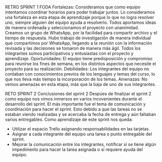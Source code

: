 RETRO SPRINT 1
FODA
Fortalezas:
Consideramos que como equipo intentamos coordinar horarios para poder trabajar juntos. Lo consideramos una fortaleza en esta etapa de aprendizaje porque lo que no logra resolver uno, siempre alguien del equipo ayuda a resolverlo.
Todos aportamos ideas de manera ordenada y seleccionamos el proyecto con unanimidad.
Creamos un grupo de WhatsApp, por la facilidad para compartir archivo y el tiempo de respuesta.
Hubo trabajo de investigación de manera individual que compartimos por WhatsApp, llegando a la reunión con la información revisada y las decisiones se tomaron de manera más ágil.
Todos los integrantes somos participativos y entusiastas con el proyecto y aprendizaje.
Oportunidades:
El equipo tiene predisposición y compromiso para reunirse los fines de semana, en los distintos aspectos que necesite el proyecto para su realización.
Debilidades:
Los integrantes del equipo no contaban con conocimientos previos de los lenguajes y temas del curso, lo que nos lleva más tiempo la incorporación de los temas.
Amenazas:
No vemos amenazas en esta etapa, más que la baja de uno de sus integrantes.

RETO SPRINT 2
Conclusiones del sprint 2
Despúes de finalizar el sprint 2 como equipo nos vimos inmersos en varios incovenientes durante el desarrollo del sprint. El más importante fue el tema de comunicación y coordinación para hacer el sprint. Esto debido a que las tareas no se estaban viendo realizadas y se acercaba la fecha de entrega y aún faltaban varios entregables. 
Como aprendizaje de este sprint nos queda:
- Utilizar el espacio Trello asignando responsabilidades en las tarjetas.
- Asignar a cada integrante del equipo una tarea o punto entregable del sprint.
- Mejorar la comunicación entre los integrantes, notificar si se tiene algún impedimento para hacer la tarea asignada o si requiere ayuda del equipo.